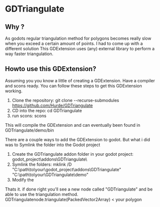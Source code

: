 # GDTriangulate

## Why ?

  As godots regular triangulation method for polygons becomes really slow when you exceed a certain amount of points. 
  I had to come up with a different solution
  This GDExtension uses (any) external library to perform a way faster triangulation.

## Howto use this GDExtension?

  Assuming you you know a little of creating a GDExtension.
  Have a compiler and scons ready.
  You can follow these steps to get this GDExtension working.

  1. Clone the repository: git clone --recurse-submodules https://github.com/Hurde/GDTriangulate
  2. CD into the repo: cd GDTriangulate
  3. run scons: scons

  This will compile the GDExtension and can eventually been found in GDTriangulate/demo/bin

  There are a couple ways to add the GDExtension to godot.
  But what i did was to Symlink the folder into the Godot project
  
  1. Create the GDTriangulate addon folder in your godot project: godot_project\addons\GDTriangulate\
  2. Symlink the folders: mklink /D "C:\path\to\your\godot_project\addons\GDTriangulate" "C:\path\to\your\GDTriangulate\demo"
  3. Modify the

  Thats it. if done right you'll see a new node called "GDTriangulate" and be able to use the triangulation method.
  GDTriangulatenode.triangulate(PackedVector2Array) < your polygon
 
